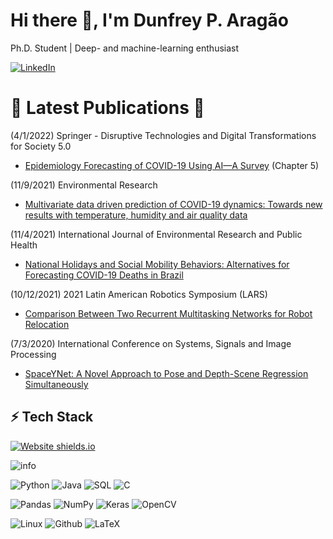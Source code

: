 # Hi there 👋, I'm Dunfrey P. Aragão 
  
Ph.D. Student | Deep- and machine-learning enthusiast 

[![LinkedIn](https://img.shields.io/badge/LinkedIn-0077B5?style=for-the-badge&logo=linkedin&logoColor=white)](https://in.linkedin.com/in/dunfrey)  


# 🌟 Latest Publications 🌟

(4/1/2022) Springer - Disruptive Technologies and Digital Transformations for Society 5.0

- [Epidemiology Forecasting of COVID-19 Using AI—A Survey](https://link.springer.com/chapter/10.1007/978-981-16-3783-4_5) (Chapter 5)

(11/9/2021) Environmental Research

- [Multivariate data driven prediction of COVID-19 dynamics: Towards new results with temperature, humidity and air quality data](https://www.sciencedirect.com/science/article/abs/pii/S0013935121016492?via%3Dihub)

(11/4/2021) International Journal of Environmental Research and Public Health 

- [National Holidays and Social Mobility Behaviors: Alternatives for Forecasting COVID-19 Deaths in Brazil](https://www.mdpi.com/1660-4601/18/21/11595)

(10/12/2021) 2021 Latin American Robotics Symposium (LARS)

- [Comparison Between Two Recurrent Multitasking Networks for Robot Relocation](https://ieeexplore.ieee.org/document/9605396)

(7/3/2020) International Conference on Systems, Signals and Image Processing

- [SpaceYNet: A Novel Approach to Pose and Depth-Scene Regression Simultaneously](https://ieeexplore.ieee.org/document/9145427)

## ⚡ Tech Stack

[![Website shields.io](https://img.shields.io/website-up-down-green-red/http/shields.io.svg)](https://dunfrey.github.io/home) 

![info](https://github-readme-stats.vercel.app/api?username=dunfrey)

![Python](https://img.shields.io/badge/python-3670A0?style=for-the-badge&logo=python&logoColor=ffdd54) ![Java](https://img.shields.io/badge/Java-ED8B00?style=for-the-badge&logo=java&logoColor=white) ![SQL](https://img.shields.io/badge/-SQL-000?style=for-the-badge&logo=MySQL&logoColor=4479A1) ![C](https://img.shields.io/badge/c-%2300599C.svg?style=for-the-badge&logo=c&logoColor=white)

![Pandas](https://img.shields.io/badge/pandas-%23150458.svg?style=for-the-badge&logo=pandas&logoColor=white) ![NumPy](https://img.shields.io/badge/numpy-%23013243.svg?style=for-the-badge&logo=numpy&logoColor=white) ![Keras](https://img.shields.io/badge/Keras-%23D00000.svg?style=for-the-badge&logo=Keras&logoColor=white) ![OpenCV](https://img.shields.io/badge/opencv-%23white.svg?style=for-the-badge&logo=opencv&logoColor=white)
  
![Linux](https://img.shields.io/badge/Linux-FCC624?style=for-the-badge&logo=linux&logoColor=black) ![Github](https://img.shields.io/badge/github%20-%23121011.svg?&style=for-the-badge&logo=github&logoColor=white) ![LaTeX](https://img.shields.io/badge/latex-%23008080.svg?style=for-the-badge&logo=latex&logoColor=white)

